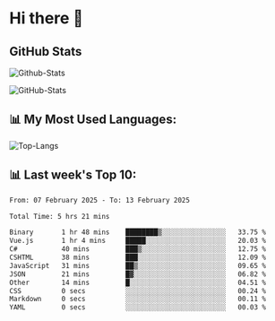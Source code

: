 # Hi there 👋

## GitHub Stats
![Github-Stats](https://github-readme-stats-sigma-five.vercel.app/api?username=ltorson&show_icons=true&theme=radical&count_private=true&show=reviews,discussions_started,discussions_answered,prs_merged,prs_merged_percentage)

![GitHub-Stats](https://github-readme-stats.vercel.app/api/wakatime?username=LeeTorson&theme=synthwave&size_weight=0.5&count_weight=0.5&title_color=36F9F6&langs_count=10&count_private=true)

## 📊 My Most Used Languages:
![Top-Langs](https://github-readme-stats-sigma-five.vercel.app/api/top-langs/?username=LTorson&layout=compact&langs_count=10)


## 📊 Last week's Top 10:
<!--START_SECTION:waka-->

```txt
From: 07 February 2025 - To: 13 February 2025

Total Time: 5 hrs 21 mins

Binary       1 hr 48 mins    ████████▒░░░░░░░░░░░░░░░░   33.75 %
Vue.js       1 hr 4 mins     █████░░░░░░░░░░░░░░░░░░░░   20.03 %
C#           40 mins         ███▒░░░░░░░░░░░░░░░░░░░░░   12.75 %
CSHTML       38 mins         ███░░░░░░░░░░░░░░░░░░░░░░   12.09 %
JavaScript   31 mins         ██▒░░░░░░░░░░░░░░░░░░░░░░   09.65 %
JSON         21 mins         █▓░░░░░░░░░░░░░░░░░░░░░░░   06.82 %
Other        14 mins         █░░░░░░░░░░░░░░░░░░░░░░░░   04.51 %
CSS          0 secs          ░░░░░░░░░░░░░░░░░░░░░░░░░   00.24 %
Markdown     0 secs          ░░░░░░░░░░░░░░░░░░░░░░░░░   00.11 %
YAML         0 secs          ░░░░░░░░░░░░░░░░░░░░░░░░░   00.03 %
```

<!--END_SECTION:waka-->
